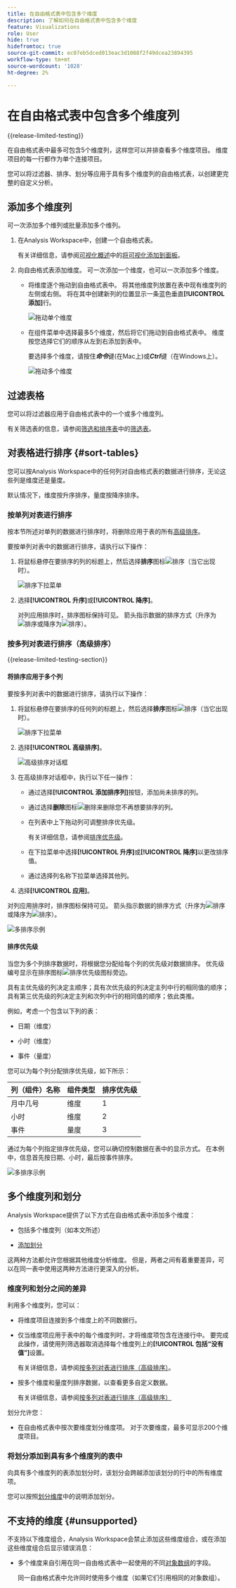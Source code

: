 ```yaml
---
title: 在自由格式表中包含多个维度
description: 了解如何在自由格式表中包含多个维度
feature: Visualizations
role: User
hide: true
hidefromtoc: true
source-git-commit: ec07eb5dced013eac3d1088f2f49dcea23894395
workflow-type: tm+mt
source-wordcount: '1028'
ht-degree: 2%

---
```


# 在自由格式表中包含多个维度列

{{release-limited-testing}}

在自由格式表中最多可包含5个维度列，这样您可以并排查看多个维度项目。 维度项目的每一行都作为单个连接项目。

您可以将过滤器、排序、划分等应用于具有多个维度列的自由格式表，以创建更完整的自定义分析。

## 添加多个维度列

可一次添加多个维列或批量添加多个维列。

1. 在Analysis Workspace中，创建一个自由格式表。

   有关详细信息，请参阅[可视化概述](/help/analysis-workspace/visualizations/freeform-analysis-visualizations.md#add-visualizations-to-a-panel)中的[将可视化添加到面板](/help/analysis-workspace/visualizations/freeform-analysis-visualizations.md)。

1. 向自由格式表添加维度。 可一次添加一个维度，也可以一次添加多个维度。

   * 将维度逐个拖动到自由格式表中。 将其他维度列放置在表中现有维度列的左侧或右侧。 将在其中创建新列的位置显示一条蓝色垂直&#x200B;**[!UICONTROL 添加]**&#x200B;行。

     ![拖动单个维度](assets/dimensions-add-individually.png)

   * 在组件菜单中选择最多5个维度，然后将它们拖动到自由格式表中。 维度按您选择它们的顺序从左到右添加到表中。

     要选择多个维度，请按住&#x200B;***命令***&#x200B;键(在Mac上)或&#x200B;***Ctrl***&#x200B;键（在Windows上）。

     ![拖动多个维度](assets/dimensions-add-multiple.png)

## 过滤表格

您可以将过滤器应用于自由格式表中的一个或多个维度列。

有关筛选表的信息，请参阅[筛选和排序表](/help/analysis-workspace/visualizations/freeform-table/filter-and-sort.md#filter-tables)中的[筛选表](/help/analysis-workspace/visualizations/freeform-table/filter-and-sort.md)。

## 对表格进行排序 {#sort-tables}

<!--At GA, move this section into the "Filter and sort tables" article and replace the current "Sort tables" section. Change the "Filter tables" section above to "Filter and sort tables" and link to the other article. Also add row to Guardrails -->

您可以按Analysis Workspace中的任何列对自由格式表的数据进行排序，无论这些列是维度还是量度。

默认情况下，维度按升序排序，量度按降序排序。

### 按单列对表进行排序

按本节所述对单列的数据进行排序时，将删除应用于表的所有[高级排序](#sort-tables-by-multiple-columns-advanced-sorting)。

要按单列对表中的数据进行排序，请执行以下操作：

1. 将鼠标悬停在要排序的列的标题上，然后选择&#x200B;**排序**&#x200B;图标![排序](/help/assets/icons/SortOrderDown.svg)（当它出现时）。

   ![排序下拉菜单](assets/sort-dropdown-menu.png)

1. 选择&#x200B;**[!UICONTROL 升序]**&#x200B;或&#x200B;**[!UICONTROL 降序]**。

   对列应用排序时，排序图标保持可见。 箭头指示数据的排序方式（升序为![排序](/help/assets/icons/SortOrderUp.svg)或降序为![排序](/help/assets/icons/SortOrderDown.svg)）。

### 按多列对表进行排序（高级排序）

{{release-limited-testing-section}}

#### 将排序应用于多个列

要按多列对表中的数据进行排序，请执行以下操作：

1. 将鼠标悬停在要排序的任何列的标题上，然后选择&#x200B;**排序**&#x200B;图标![排序](/help/assets/icons/SortOrderDown.svg)（当它出现时）。

   ![排序下拉菜单](assets/sort-dropdown-menu.png)

1. 选择&#x200B;**[!UICONTROL 高级排序]**。

   ![高级排序对话框](assets/sort-advanced-dialog.png)

1. 在高级排序对话框中，执行以下任一操作：

   * 通过选择&#x200B;**[!UICONTROL 添加排序列]**&#x200B;按钮，添加尚未排序的列。

   * 通过选择&#x200B;**删除**&#x200B;图标![删除](/help/assets/icons/Close.svg)来删除您不再想要排序的列。

   * 在列表中上下拖动列可调整排序优先级。

     有关详细信息，请参阅[排序优先级](#sort-priority)。

   * 在下拉菜单中选择&#x200B;**[!UICONTROL 升序]**&#x200B;或&#x200B;**[!UICONTROL 降序]**&#x200B;以更改排序值。

   * 通过选择列名称下拉菜单选择其他列。

1. 选择&#x200B;**[!UICONTROL 应用]**。

对列应用排序时，排序图标保持可见。 箭头指示数据的排序方式（升序为![排序](/help/assets/icons/SortOrderUp.svg)或降序为![排序](/help/assets/icons/SortOrderDown.svg)）。

![多排序示例](assets/dimensions-multiple-sort.png)

#### 排序优先级

当您为多个列排序数据时，将根据您分配给每个列的优先级对数据排序。 优先级编号显示在排序图标![排序优先级图标](assets/sort-priority-icon.png)旁边。

具有主优先级的列决定主顺序；具有次优先级的列决定主列中行的相同值的顺序；具有第三优先级的列决定主列和次列中行的相同值的顺序；依此类推。

例如，考虑一个包含以下列的表：

* 日期（维度）

* 小时（维度）

* 事件（量度）

您可以为每个列分配排序优先级，如下所示：

| 列（组件）名称 | 组件类型 | 排序优先级 |
|---------|----------|---------|
| 月中几号 | 维度 | 1 |
| 小时 | 维度 | 2 |
| 事件 | 量度 | 3 |

通过为每个列指定排序优先级，您可以确切控制数据在表中的显示方式。 在本例中，信息首先按日期、小时，最后按事件排序。

![多排序示例](assets/dimensions-multiple-sort.png)

## 多个维度列和划分

Analysis Workspace提供了以下方式在自由格式表中添加多个维度：

* 包括多个维度列（如本文所述）

* [添加划分](/help/components/dimensions/t-breakdown-fa.md)

这两种方法都允许您根据其他维度分析维度。 但是，两者之间有着重要差异，可以在同一表中使用这两种方法进行更深入的分析。

### 维度列和划分之间的差异

利用多个维度列，您可以：

* 将维度项目连接到多个维度上的不同数据行。

* 仅当维度项应用于表中的每个维度列时，才将维度项包含在连接行中。 要完成此操作，请使用列筛选器取消选择每个维度列上的&#x200B;**[!UICONTROL 包括“没有值”]**&#x200B;设置。

  有关详细信息，请参阅[按多列对表进行排序（高级排序）](#sort-tables-by-multiple-columns-advanced-sorting)。

* 按多个维度和量度列排序数据，以查看更多自定义数据。

  有关详细信息，请参阅[按多列对表进行排序（高级排序）](#sort-tables-by-multiple-columns-advanced-sorting)

划分允许您：

* 在自由格式表中按次要维度划分维度项。 对于次要维度，最多可显示200个维度项目。

### 将划分添加到具有多个维度列的表中

向具有多个维度列的表添加划分时，该划分会跨越添加该划分的行中的所有维度项。

您可以按照[划分维度](/help/components/dimensions/t-breakdown-fa.md)中的说明添加划分。

## 不支持的维度 {#unsupported}

不支持以下维度组合，Analysis Workspace会禁止添加这些维度组合，或在添加这些维度组合后显示错误消息：

* 多个维度来自引用在同一自由格式表中一起使用的不同[对象数组](/help/use-cases/object-arrays.md)的字段。

  同一自由格式表中允许同时使用多个维度（如果它们引用相同的对象数组）。